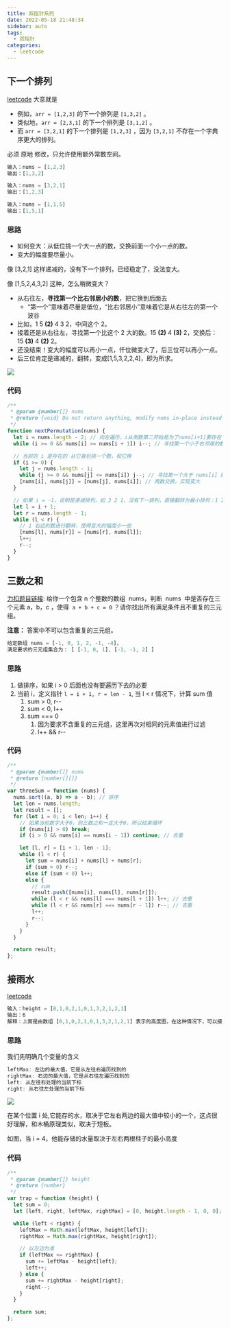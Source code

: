 ```yaml
---
title: 双指针系列
date: 2022-05-18 21:48:34
sidebar: auto
tags:
  - 双指针
categories:
  - leetcode
---
```


## 下一个排列

[leetcode](https://leetcode.cn/problems/next-permutation/) 大意就是

- 例如，`arr = [1,2,3]` 的下一个排列是 `[1,3,2]` 。
- 类似地，`arr = [2,3,1]` 的下一个排列是 `[3,1,2]` 。
- 而 `arr = [3,2,1]` 的下一个排列是 `[1,2,3]` ，因为 `[3,2,1]` 不存在一个字典序更大的排列。

必须 原地 修改，只允许使用额外常数空间。

```js
输入：nums = [1,2,3]
输出：[1,3,2]

输入：nums = [3,2,1]
输出：[1,2,3]

输入：nums = [1,1,5]
输出：[1,5,1]
```

### 思路

- 如何变大：从低位挑一个大一点的数，交换前面一个小一点的数。
- 变大的幅度要尽量小。

像 [3,2,1] 这样递减的，没有下一个排列，已经稳定了，没法变大。

像 [1,5,2,4,3,2] 这种，怎么稍微变大？

- 从右往左，**寻找第一个比右邻居小的数**，把它换到后面去
  - “第一个”意味着尽量是低位，“比右邻居小”意味着它是从右往左的第一个波谷
- 比如，1 5 **(2)** 4 3 2，中间这个 2。
- 接着还是从右往左，寻找第一个比这个 2 大的数。15 **(2)** 4 **(3)** 2，交换后：15 **(3)** 4 **(2)** 2。
- 还没结束！变大的幅度可以再小一点，仟位微变大了，后三位可以再小一点。
- 后三位肯定是递减的，翻转，变成[1,5,3,2,2,4]，即为所求。

![](https://assets.leetcode-cn.com/solution-static/31/31.gif)

### 代码

```js
/**
 * @param {number[]} nums
 * @return {void} Do not return anything, modify nums in-place instead.
 */
function nextPermutation(nums) {
  let i = nums.length - 2; // 向左遍历，i从倒数第二开始是为了nums[i+1]要存在
  while (i >= 0 && nums[i] >= nums[i + 1]) i--; // 寻找第一个小于右邻居的数

  // 当前的 i 是存在的 从它身后挑一个数，和它换
  if (i >= 0) {
    let j = nums.length - 1;
    while (j >= 0 && nums[j] <= nums[i]) j--; // 寻找第一个大于 nums[i] 的数
    [nums[i], nums[j]] = [nums[j], nums[i]]; // 两数交换，实现变大
  }

  // 如果 i = -1，说明是递减排列，如 3 2 1，没有下一排列，直接翻转为最小排列：1 2 3
  let l = i + 1;
  let r = nums.length - 1;
  while (l < r) {
    // i 右边的数进行翻转，使得变大的幅度小一些
    [nums[l], nums[r]] = [nums[r], nums[l]];
    l++;
    r--;
  }
}
```

## 三数之和

[力扣题目链接](https://leetcode-cn.com/problems/3sum/): 给你一个包含 n 个整数的数组  nums，判断  nums  中是否存在三个元素 a，b，c ，使得  `a + b + c = 0` ？请你找出所有满足条件且不重复的三元组。

**注意：** 答案中不可以包含重复的三元组。

```js
给定数组 nums = [-1, 0, 1, 2, -1, -4]，
满足要求的三元组集合为： [ [-1, 0, 1], [-1, -1, 2] ]
```

### 思路

1. 做排序，如果 i > 0 后面也没有要遍历下去的必要
2. 当前 i，定义指针 `l = i + 1, r = len - 1`, 当 l < r 情况下，计算 sum 值
   1. sum > 0, r--
   2. sum < 0, l++
   3. sum === 0
      1. 因为要求不含重复的三元组，这里再次对相同的元素值进行过滤
      2. l++ && r--

### 代码

```js
/**
 * @param {number[]} nums
 * @return {number[][]}
 */
var threeSum = function (nums) {
  nums.sort((a, b) => a - b); // 排序
  let len = nums.length;
  let result = [];
  for (let i = 0; i < len; i++) {
    // 如果当前数字大于0，则三数之和一定大于0，所以结束循环
    if (nums[i] > 0) break;
    if (i > 0 && nums[i] == nums[i - 1]) continue; // 去重

    let [l, r] = [i + 1, len - 1];
    while (l < r) {
      let sum = nums[i] + nums[l] + nums[r];
      if (sum > 0) r--;
      else if (sum < 0) l++;
      else {
        // sum
        result.push([nums[i], nums[l], nums[r]]);
        while (l < r && nums[l] === nums[l + 1]) l++; // 去重
        while (l < r && nums[r] === nums[r - 1]) r--; // 去重
        l++;
        r--;
      }
    }
  }

  return result;
};
```

## 接雨水

[leetcode](https://leetcode-cn.com/problems/trapping-rain-water/)

```js
输入：height = [0,1,0,2,1,0,1,3,2,1,2,1]
输出：6
解释：上面是由数组 [0,1,0,2,1,0,1,3,2,1,2,1] 表示的高度图，在这种情况下，可以接 6 个单位的雨水（蓝色部分表示雨水）
```

### 思路

我们先明确几个变量的含义

```js
leftMax: 左边的最大值，它是从左往右遍历找到的
rightMax: 右边的最大值，它是从右往左遍历找到的
left: 从左往右处理的当前下标
right: 从右往左处理的当前下标
```

![](https://img-blog.csdnimg.cn/20210223092732301.png)

在某个位置 i 处,它能存的水，取决于它左右两边的最大值中较小的一个，这点很好理解，和木桶原理类似，取决于短板。

如图，当 i = 4，他能存储的水量取决于左右两根柱子的最小高度

### 代码

```js
/**
 * @param {number[]} height
 * @return {number}
 */
var trap = function (height) {
  let sum = 0;
  let [left, right, leftMax, rightMax] = [0, height.length - 1, 0, 0];

  while (left < right) {
    leftMax = Math.max(leftMax, height[left]);
    rightMax = Math.max(rightMax, height[right]);

    // 以左边为准
    if (leftMax <= rightMax) {
      sum += leftMax - height[left];
      left++;
    } else {
      sum += rightMax - height[right];
      right--;
    }
  }

  return sum;
};
```
